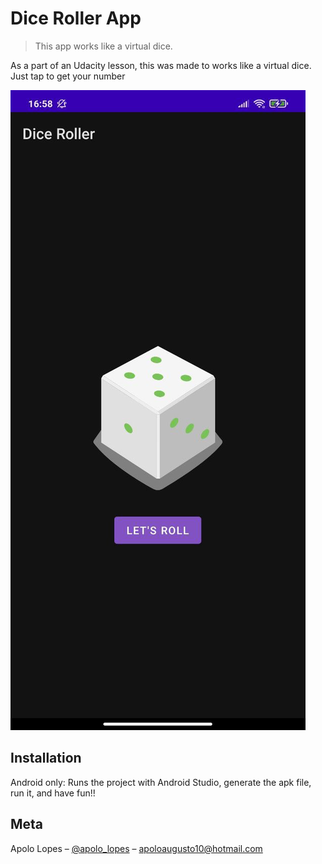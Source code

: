 # Dice Roller App
> This app works like a virtual dice. 

As a part of an Udacity lesson, this was made to works like a virtual dice. Just tap to get your number

![](photo5168374292239460516.jpg)

## Installation

Android only: Runs the project with Android Studio, generate the apk file, run it, and have fun!!


## Meta

Apolo Lopes – [@apolo_lopes](https://www.instagram.com/apolo_lopes/) – apoloaugusto10@hotmail.com
